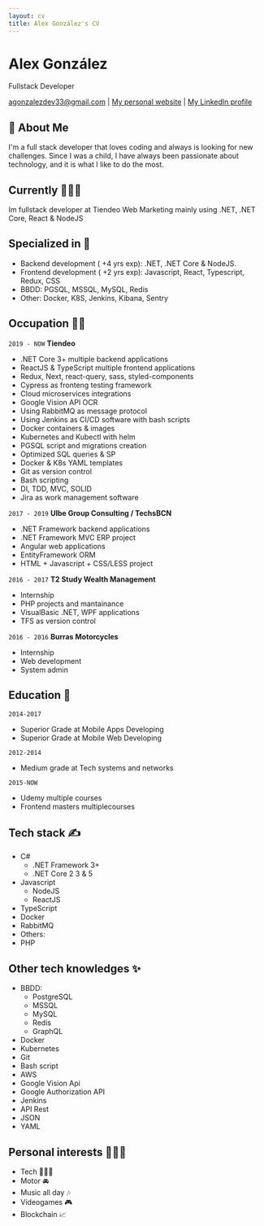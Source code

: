 ```yaml
---
layout: cv
title: Alex González's CV
---
```

# Alex González
Fullstack Developer

<div id="webaddress">
<a href="agonzalezdev33@gmail.com">agonzalezdev33@gmail.com</a>
| <a href="https://agonzalezdev.github.io/">My personal website</a>
| <a href="https://www.linkedin.com/in/alex-gonzalez-dev/">My LinkedIn profile</a>
</div>

## 🚀 About Me

I'm a full stack developer that loves coding and always is looking for new challenges.
Since I was a child, I have always been passionate about technology, and it is what I like to do the most.

## Currently 👨🏻‍💻

Im fullstack developer at Tiendeo Web Marketing mainly using .NET, .NET Core, React & NodeJS

## Specialized in 🎯 
- Backend development ( +4 yrs exp): .NET, .NET Core & NodeJS.
- Frontend development ( +2 yrs exp): Javascript, React, Typescript, Redux, CSS
- BBDD: PGSQL, MSSQL, MySQL, Redis
- Other: Docker, K8S, Jenkins, Kibana, Sentry 

## Occupation 👷‍♂️

`2019 - NOW`
__Tiendeo__  
- .NET Core 3+ multiple backend applications  
- ReactJS & TypeScript multiple frontend applications  
- Redux, Next, react-query, sass, styled-components
- Cypress as fronteng testing framework
- Cloud microservices integrations
- Google Vision API OCR  
- Using RabbitMQ as message protocol  
- Using Jenkins as CI/CD software with bash scripts
- Docker containers & images 
- Kubernetes and Kubectl with helm
- PGSQL script and migrations creation
- Optimized SQL queries & SP
- Docker & K8s YAML templates
- Git as version control
- Bash scripting
- DI, TDD, MVC, SOLID  
- Jira as work management software

`2017 - 2019`
__Ulbe Group Consulting / TechsBCN__  
- .NET Framework backend applications
- .NET Framework MVC ERP project 
- Angular web applications
- EntityFramework ORM
- HTML + Javascript + CSS/LESS project

`2016 - 2017`
__T2 Study Wealth Management__  
- Internship
- PHP projects and mantainance
- VisualBasic .NET, WPF applications
- TFS as version control

`2016 - 2016`
__Burras Motorcycles__ 
- Internship
- Web development
- System admin

## Education 📐

`2014-2017` 
- Superior Grade at Mobile Apps Developing
- Superior Grade at Mobile Web Developing

`2012-2014`
- Medium grade at Tech systems and networks

`2015-NOW`
- Udemy multiple courses
- Frontend masters multiplecourses

## Tech stack ✍
- C#
  - .NET Framework 3+
  - .NET Core 2 3 & 5
- Javascript
  - NodeJS
  - ReactJS
- TypeScript
- Docker
- RabbitMQ
- Others:
 - PHP

## Other tech knowledges ✨
- BBDD:
  - PostgreSQL
  - MSSQL
  - MySQL
  - Redis
  - GraphQL
- Docker
- Kubernetes
- Git
- Bash script
- AWS
- Google Vision Api
- Google Authorization API
- Jenkins
- API Rest
- JSON
- YAML

## Personal interests 👨🏻‍💻
- Tech 👨🏻‍💻
- Motor 🚘
- Music all day 🎶
- Videogames 🎮
- Blockchain 📈

